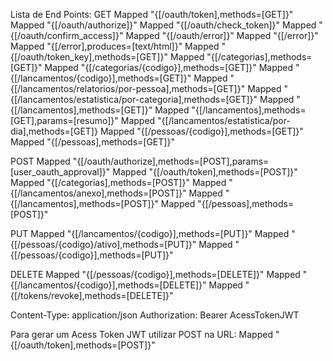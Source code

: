 Lista de End Points:
GET
Mapped "{[/oauth/token],methods=[GET]}"
Mapped "{[/oauth/authorize]}"
Mapped "{[/oauth/check_token]}"
Mapped "{[/oauth/confirm_access]}"
Mapped "{[/oauth/error]}"
Mapped "{[/error]}"
Mapped "{[/error],produces=[text/html]}"
Mapped "{[/oauth/token_key],methods=[GET]}"
Mapped "{[/categorias],methods=[GET]}"
Mapped "{[/categorias/{codigo}],methods=[GET]}"
Mapped "{[/lancamentos/{codigo}],methods=[GET]}"
Mapped "{[/lancamentos/relatorios/por-pessoa],methods=[GET]}"
Mapped "{[/lancamentos/estatistica/por-categoria],methods=[GET]}"
Mapped "{[/lancamentos],methods=[GET]}"
Mapped "{[/lancamentos],methods=[GET],params=[resumo]}"
Mapped "{[/lancamentos/estatistica/por-dia],methods=[GET]}
Mapped "{[/pessoas/{codigo}],methods=[GET]}"
Mapped "{[/pessoas],methods=[GET]}"

POST
Mapped "{[/oauth/authorize],methods=[POST],params=[user_oauth_approval]}"
Mapped "{[/oauth/token],methods=[POST]}"
Mapped "{[/categorias],methods=[POST]}"
Mapped "{[/lancamentos/anexo],methods=[POST]}"
Mapped "{[/lancamentos],methods=[POST]}"
Mapped "{[/pessoas],methods=[POST]}"

PUT
Mapped "{[/lancamentos/{codigo}],methods=[PUT]}"
Mapped "{[/pessoas/{codigo}/ativo],methods=[PUT]}"
Mapped "{[/pessoas/{codigo}],methods=[PUT]}"

DELETE
Mapped "{[/pessoas/{codigo}],methods=[DELETE]}"
Mapped "{[/lancamentos/{codigo}],methods=[DELETE]}"
Mapped "{[/tokens/revoke],methods=[DELETE]}"

Content-Type: application/json
Authorization: Bearer AcessTokenJWT

Para gerar um Acess Token JWT utilizar POST na URL:
Mapped "{[/oauth/token],methods=[POST]}"